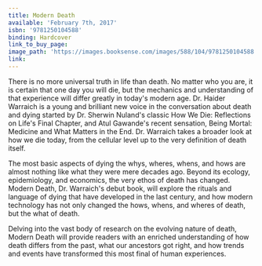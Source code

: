 ```yaml
---
title: Modern Death
available: 'February 7th, 2017'
isbn: '9781250104588'
binding: Hardcover
link_to_buy_page:
image_path: 'https://images.booksense.com/images/588/104/9781250104588.jpg'
link:
---
```



There is no more universal truth in life than death. No matter who you are, it is certain that one day you will die, but the mechanics and understanding of that experience will differ greatly in today's modern age. Dr. Haider Warraich is a young and brilliant new voice in the conversation about death and dying started by Dr. Sherwin Nuland's classic How We Die: Reflections on Life's Final Chapter, and Atul Gawande's recent sensation, Being Mortal: Medicine and What Matters in the End. Dr. Warraich takes a broader look at how we die today, from the cellular level up to the very definition of death itself.

The most basic aspects of dying the whys, wheres, whens, and hows are almost nothing like what they were mere decades ago. Beyond its ecology, epidemiology, and economics, the very ethos of death has changed. Modern Death, Dr. Warraich's debut book, will explore the rituals and language of dying that have developed in the last century, and how modern technology has not only changed the hows, whens, and wheres of death, but the what of death.

Delving into the vast body of research on the evolving nature of death, Modern Death will provide readers with an enriched understanding of how death differs from the past, what our ancestors got right, and how trends and events have transformed this most final of human experiences.